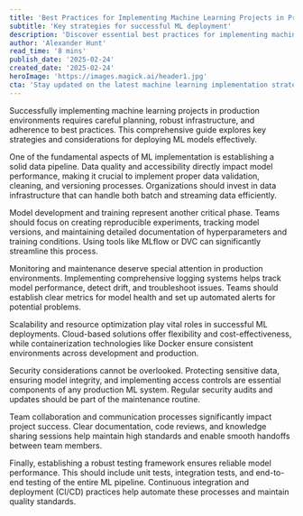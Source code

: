 ```yaml
---
title: 'Best Practices for Implementing Machine Learning Projects in Production'
subtitle: 'Key strategies for successful ML deployment'
description: 'Discover essential best practices for implementing machine learning projects in production environments, covering data pipelines, model development, monitoring, scalability, security, and team collaboration strategies.'
author: 'Alexander Hunt'
read_time: '8 mins'
publish_date: '2025-02-24'
created_date: '2025-02-24'
heroImage: 'https://images.magick.ai/header1.jpg'
cta: 'Stay updated on the latest machine learning implementation strategies and best practices by following us on LinkedIn. Join our community of ML practitioners and technology leaders!'
---
```


Successfully implementing machine learning projects in production environments requires careful planning, robust infrastructure, and adherence to best practices. This comprehensive guide explores key strategies and considerations for deploying ML models effectively.

One of the fundamental aspects of ML implementation is establishing a solid data pipeline. Data quality and accessibility directly impact model performance, making it crucial to implement proper data validation, cleaning, and versioning processes. Organizations should invest in data infrastructure that can handle both batch and streaming data efficiently.

Model development and training represent another critical phase. Teams should focus on creating reproducible experiments, tracking model versions, and maintaining detailed documentation of hyperparameters and training conditions. Using tools like MLflow or DVC can significantly streamline this process.

Monitoring and maintenance deserve special attention in production environments. Implementing comprehensive logging systems helps track model performance, detect drift, and troubleshoot issues. Teams should establish clear metrics for model health and set up automated alerts for potential problems.

Scalability and resource optimization play vital roles in successful ML deployments. Cloud-based solutions offer flexibility and cost-effectiveness, while containerization technologies like Docker ensure consistent environments across development and production.

Security considerations cannot be overlooked. Protecting sensitive data, ensuring model integrity, and implementing access controls are essential components of any production ML system. Regular security audits and updates should be part of the maintenance routine.

Team collaboration and communication processes significantly impact project success. Clear documentation, code reviews, and knowledge sharing sessions help maintain high standards and enable smooth handoffs between team members.

Finally, establishing a robust testing framework ensures reliable model performance. This should include unit tests, integration tests, and end-to-end testing of the entire ML pipeline. Continuous integration and deployment (CI/CD) practices help automate these processes and maintain quality standards.